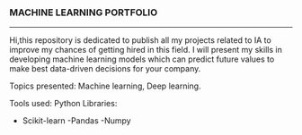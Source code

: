 ### MACHINE LEARNING PORTFOLIO
-----------------------------------------------------------------------------------------------------------------------------

Hi,this repository is dedicated to publish all my projects related to IA to improve my chances of getting hired in this field.
I will present my skills in developing machine learning models which can predict future values to make best data-driven decisions for your company.


Topics presented: Machine learning, Deep learning.

Tools used: Python 
Libraries:
- Scikit-learn
-Pandas
-Numpy
